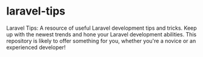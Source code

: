 # laravel-tips
Laravel Tips: A resource of useful Laravel development tips and tricks. Keep up with the newest trends and hone your Laravel development abilities. This repository is likely to offer something for you, whether you're a novice or an experienced developer!
